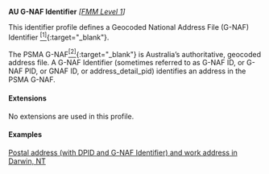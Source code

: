 **AU G-NAF Identifier**  *[[FMM Level 1](guidance.html)]*

This identifier profile defines a Geocoded National Address File (G-NAF) Identifier [<sup>[1]</sup>](https://psma.com.au/product/gnaf/){:target="_blank"}.

The PSMA G-NAF[<sup>[2]</sup>](https://data.gov.au/data/dataset/geocoded-national-address-file-g-naf){:target="_blank"} is Australia’s authoritative, geocoded address file. A G-NAF Identifier (sometimes referred to as G-NAF ID, or G-NAF PID, or GNAF ID, or address_detail_pid) identifies an address in the PSMA G-NAF. 


#### Extensions

No extensions are used in this profile.


#### Examples

[Postal address (with DPID and G-NAF Identifier) and work address in Darwin, NT](Patient-address-example3.html)